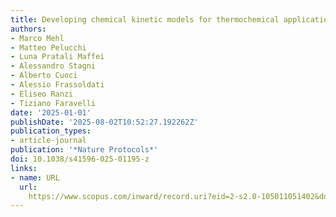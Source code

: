 ```yaml
---
title: Developing chemical kinetic models for thermochemical applications
authors:
- Marco Mehl
- Matteo Pelucchi
- Luna Pratali Maffei
- Alessandro Stagni
- Alberto Cuoci
- Alessio Frassoldati
- Eliseo Ranzi
- Tiziano Faravelli
date: '2025-01-01'
publishDate: '2025-08-02T10:52:27.192262Z'
publication_types:
- article-journal
publication: '*Nature Protocols*'
doi: 10.1038/s41596-025-01195-z
links:
- name: URL
  url: 
    https://www.scopus.com/inward/record.uri?eid=2-s2.0-105011051402&doi=10.1038%2fs41596-025-01195-z&partnerID=40&md5=7989d3795ff24b75a675e723fd9d7314
---
```

